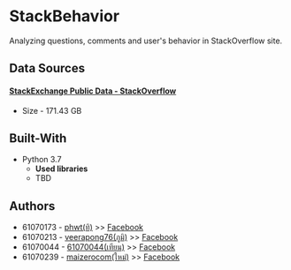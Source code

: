 # StackBehavior
 Analyzing questions, comments and user's behavior in StackOverflow site.

## Data Sources
#### [StackExchange Public Data - StackOverflow](https://archive.org/download/stackexchange)
* Size - 171.43 GB

## Built-With
* Python 3.7
    * **Used libraries**
    * TBD

## Authors
* 61070173 - [phwt(ทิ)](https://github.com/phwt) >> [Facebook](https://www.facebook.com/phwt.smwt)
* 61070213 - [veerapong76(ภูมิ)](https://github.com/veerapong76) >> [Facebook](https://www.facebook.com/veerapong.poom)
* 61070044 - [61070044(เทียน)](https://github.com/61070044) >> [Facebook](https://www.facebook.com/TiannyCandle)
* 61070239 - [maizerocom(ใหม่)](https://github.com/maizerocom) >> [Facebook](https://www.facebook.com/maizerocom)
